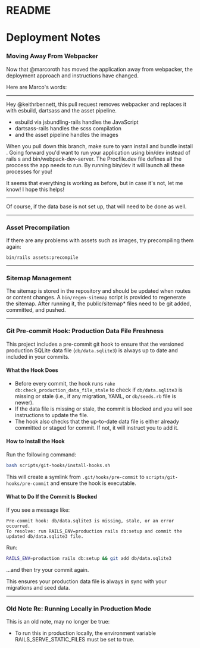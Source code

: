 # README

# Deployment Notes

### Moving Away From Webpacker
Now that @marcoroth has moved the application away from webpacker, the deployment approach and instructions have changed. 

Here are Marco's words:

----

Hey @keithrbennett, this pull request removes webpacker and replaces it with esbuild, dartsass and the asset pipeline.

* esbuild via jsbundling-rails handles the JavaScript
* dartsass-rails handles the scss compilation
* and the asset pipeline handles the images

When you pull down this branch, make sure to yarn install and bundle install . Going forward you'd want to run your application using bin/dev instead of rails s and bin/webpack-dev-server. The Procfile.dev file defines all the proccess the app needs to run. By running bin/dev it will launch all these processes for you!

It seems that everything is working as before, but in case it's not, let me know! I hope this helps!

----

Of course, if the data base is not set up, that will need to be done as well.

----

### Asset Precompilation

If there are any problems with assets such as images, try precompiling them again:

`bin/rails assets:precompile`

----

### Sitemap Management

The sitemap is stored in the repository and should be updated when routes or content changes.
A `bin/regen-sitemap` script is provided to regenerate the sitemap. 
After running it, the public/sitemap* files need to be git added, committed, and pushed.

---

### Git Pre-commit Hook: Production Data File Freshness

This project includes a pre-commit git hook to ensure that the versioned production SQLite data file (`db/data.sqlite3`) is always up to date and included in your commits.

#### What the Hook Does
- Before every commit, the hook runs `rake db:check_production_data_file_stale` to check if `db/data.sqlite3` is missing or stale (i.e., if any migration, YAML, or `db/seeds.rb` file is newer).
- If the data file is missing or stale, the commit is blocked and you will see instructions to update the file.
- The hook also checks that the up-to-date data file is either already committed or staged for commit. If not, it will instruct you to add it.

#### How to Install the Hook

Run the following command:

```sh
bash scripts/git-hooks/install-hooks.sh
```

This will create a symlink from `.git/hooks/pre-commit` to `scripts/git-hooks/pre-commit` and ensure the hook is executable.

#### What to Do If the Commit Is Blocked

If you see a message like:

```
Pre-commit hook: db/data.sqlite3 is missing, stale, or an error occurred.
To resolve: run RAILS_ENV=production rails db:setup and commit the updated db/data.sqlite3 file.
```

Run:
   ```sh
   RAILS_ENV=production rails db:setup && git add db/data.sqlite3
   ```

...and then try your commit again.

This ensures your production data file is always in sync with your migrations and seed data.

---

### Old Note Re: Running Locally in Production Mode

This is an old note, may no longer be true:

* To run this in production locally, the environment variable RAILS_SERVE_STATIC_FILES must be set to true.
